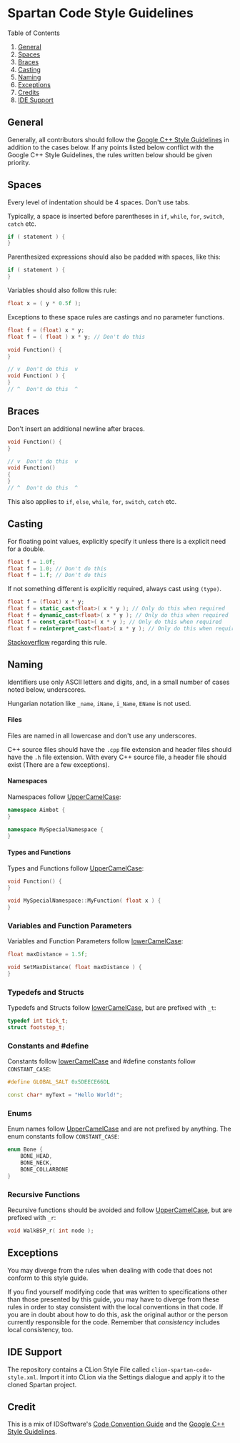 # Spartan Code Style Guidelines

Table of Contents

1. [General](#general)
2. [Spaces](#spaces)
3. [Braces](#braces)
4. [Casting](#casting)
5. [Naming](#naming)
6. [Exceptions](#exceptions)
7. [Credits](#credits)
8. [IDE Support](#ide-support)

## General

Generally, all contributors should follow the [Google C++ Style Guidelines][c2]
in addition to the cases below. If any points listed below conflict with the
Google C++ Style Guidelines, the rules written below should be given priority.

## Spaces

Every level of indentation should be 4 spaces. Don't use tabs.

Typically, a space is inserted before parentheses in `if`, `while`, `for`, `switch`,
`catch` etc.

```cpp
if ( statement ) {
}
```

Parenthesized expressions should also be padded with spaces, like this:

```cpp
if ( statement ) {
}
```

Variables should also follow this rule:

```cpp
float x = ( y * 0.5f );
```

Exceptions to these space rules are castings and no parameter functions.

```cpp
float f = (float) x * y;
float f = ( float ) x * y; // Don't do this

void Function() {
}

// v  Don't do this  v
void Function( ) {
}
// ^  Don't do this  ^
```

## Braces

Don't insert an additional newline after braces.

```cpp
void Function() {
}

// v  Don't do this  v
void Function()
{
}
// ^  Don't do this  ^
```

This also applies to `if`, `else`, `while`, `for`, `switch`, `catch` etc.

## Casting

For floating point values, explicitly specify it unless there is a explicit need for a double.

```cpp
float f = 1.0f;
float f = 1.0; // Don't do this
float f = 1.f; // Don't do this
```

If not something different is explicitly required, always cast using `(type)`.

```cpp
float f = (float) x * y;
float f = static_cast<float>( x * y ); // Only do this when required
float f = dynamic_cast<float>( x * y ); // Only do this when required
float f = const_cast<float>( x * y ); // Only do this when required
float f = reinterpret_cast<float>( x * y ); // Only do this when required
```

[Stackoverflow](https://stackoverflow.com/questions/332030/when-should-static-cast-dynamic-cast-const-cast-and-reinterpret-cast-be-used)
regarding this rule.

## Naming

Identifiers use only ASCII letters and digits, and, in a small number
of cases noted below, underscores.

Hungarian notation like `_name`, `iName`, `i_Name`, `EName` is not used.

#### Files

Files are named in all lowercase and don't use any underscores.

C++ source files should have the `.cpp` file extension and
header files should have the `.h` file extension.
With every C++ source file, a header file should exist (There are a few exceptions).

#### Namespaces

Namespaces follow [UpperCamelCase][ucc]:

```cpp
namespace Aimbot {
}

namespace MySpecialNamespace {
}
```

#### Types and Functions

Types and Functions follow [UpperCamelCase][ucc]:

```cpp
void Function() {
}

void MySpecialNamespace::MyFunction( float x ) {
}
```

### Variables and Function Parameters

Variables and Function Parameters follow [lowerCamelCase][lcc]:

```cpp
float maxDistance = 1.5f;

void SetMaxDistance( float maxDistance ) {
}
```

### Typedefs and Structs

Typedefs and Structs follow [lowerCamelCase][lcc], but are prefixed with `_t`:

```cpp
typedef int tick_t;
struct footstep_t;
```

### Constants and #define

Constants follow [lowerCamelCase][lcc] and #define constants follow `CONSTANT_CASE`:

```cpp
#define GLOBAL_SALT 0x5DEECE66DL

const char* myText = "Hello World!";
```

### Enums

Enum names follow [UpperCamelCase][ucc] and are not prefixed by anything.
The enum constants follow `CONSTANT_CASE`:

```cpp
enum Bone {
    BONE_HEAD,
    BONE_NECK,
    BONE_COLLARBONE
}
```

### Recursive Functions

Recursive functions should be avoided and follow [UpperCamelCase][ucc], but are prefixed with `_r`:

```cpp
void WalkBSP_r( int node );
```

## Exceptions

You may diverge from the rules when dealing with code that does
not conform to this style guide.

If you find yourself modifying code that was written to specifications
other than those presented by this guide, you may have to diverge from these
rules in order to stay consistent with the local conventions in that code.
If you are in doubt about how to do this, ask the original author or the person
currently responsible for the code. Remember that _consistency_ includes local
consistency, too.

## IDE Support

The repository contains a CLion Style File called `clion-spartan-code-style.xml`.
Import it into CLion via the Settings dialogue and apply it to the cloned Spartan project.

## Credit

This is a mix of IDSoftware's [Code Convention Guide][c1] and the [Google C++ Style Guidelines][c2].

[c1]: ftp://ftp.idsoftware.com/idstuff/doom3/source/CodeStyleConventions.doc
[c2]: https://google.github.io/styleguide/cppguide.html

[ucc]: https://google.github.io/styleguide/javaguide.html#s5.3-camel-case
[lcc]: https://google.github.io/styleguide/javaguide.html#s5.3-camel-case
[pc]: https://en.wikipedia.org/wiki/PascalCase
